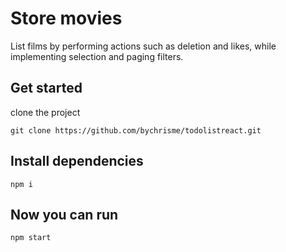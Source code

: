 # Store movies
List films by performing actions such as deletion and likes, while implementing selection and paging filters.

## Get started

clone the project

`git clone https://github.com/bychrisme/todolistreact.git`

## Install dependencies

`npm i`

## Now you can run 

`npm start`

